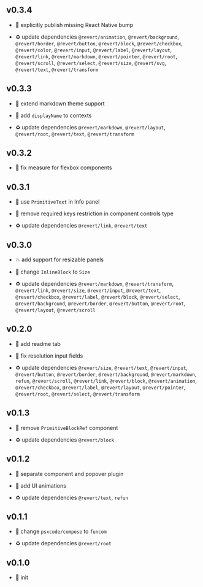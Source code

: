 ## v0.3.4

* 🐞 explicitly publish missing React Native bump

* ♻️ update dependencies `@revert/animation`, `@revert/background`, `@revert/border`, `@revert/button`, `@revert/block`, `@revert/checkbox`, `@revert/color`, `@revert/input`, `@revert/label`, `@revert/layout`, `@revert/link`, `@revert/markdown`, `@revert/pointer`, `@revert/root`, `@revert/scroll`, `@revert/select`, `@revert/size`, `@revert/svg`, `@revert/text`, `@revert/transform`

## v0.3.3

* 🐞 extend markdown theme support

* 🐞 add `displayName` to contexts

* ♻️ update dependencies `@revert/markdown`, `@revert/layout`, `@revert/root`, `@revert/text`, `@revert/transform`

## v0.3.2

* 🐞 fix measure for flexbox components

## v0.3.1

* 🐞 use `PrimitiveText` in Info panel

* 🐞 remove required keys restriction in component controls type

* ♻️ update dependencies `@revert/link`, `@revert/text`

## v0.3.0

* 💥 add support for resizable panels

* 🐞 change `InlineBlock` to `Size`

* ♻️ update dependencies `@revert/markdown`, `@revert/transform`, `@revert/link`, `@revert/size`, `@revert/input`, `@revert/text`, `@revert/checkbox`, `@revert/label`, `@revert/block`, `@revert/select`, `@revert/background`, `@revert/border`, `@revert/button`, `@revert/root`, `@revert/layout`, `@revert/scroll`

## v0.2.0

* 🌱 add readme tab

* 🐞 fix resolution input fields

* ♻️ update dependencies `@revert/size`, `@revert/text`, `@revert/input`, `@revert/button`, `@revert/border`, `@revert/background`, `@revert/markdown`, `refun`, `@revert/scroll`, `@revert/link`, `@revert/block`, `@revert/animation`, `@revert/checkbox`, `@revert/label`, `@revert/layout`, `@revert/pointer`, `@revert/root`, `@revert/select`, `@revert/transform`

## v0.1.3

* 🐞 remove `PrimitiveBlockRef` component

* ♻️ update dependencies `@revert/block`

## v0.1.2

* 🐞 separate component and popover plugin

* 🐞 add UI animations

* ♻️ update dependencies `@revert/text`, `refun`

## v0.1.1

* 🐞 change `psxcode/compose` to `funcom`

* ♻️ update dependencies `@revert/root`

## v0.1.0

* 🐣 init
